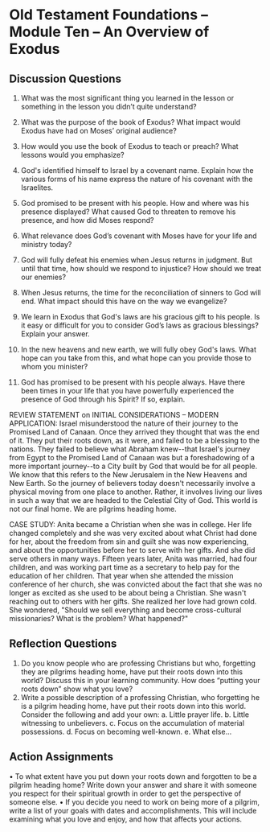 # Old Testament Foundations – Module Ten – An Overview of Exodus
## Discussion Questions 

1.	What was the most significant thing you learned in the lesson or something in the lesson you didn’t quite understand?


2.	What was the purpose of the book of Exodus? What impact would Exodus have had on Moses’ original audience?


3.	How would you use the book of Exodus to teach or preach? What lessons would you emphasize?


4.	God's identified himself to Israel by a covenant name. Explain how the various forms of his name express the nature of his covenant with the Israelites.


5.	God promised to be present with his people. How and where was his presence displayed? What caused God to threaten to remove his presence, and how did Moses respond?


6.	What relevance does God’s covenant with Moses have for your life and ministry today? 


7.	God will fully defeat his enemies when Jesus returns in judgment. But until that time, how should we respond to injustice? How should we treat our enemies?


8.	When Jesus returns, the time for the reconciliation of sinners to God will end. What impact should this have on the way we evangelize? 


9.	We learn in Exodus that God's laws are his gracious gift to his people. Is it easy or difficult for you to consider God’s laws as gracious blessings? Explain your answer.


10.	In the new heavens and new earth, we will fully obey God's laws. What hope can you take from this, and what hope can you provide those to whom you minister?


11.	God has promised to be present with his people always. Have there been times in your life that you have powerfully experienced the presence of God through his Spirit? If so, explain.

REVIEW STATEMENT on INITIAL CONSIDERATIONS – MODERN APPLICATION: Israel misunderstood the nature of their journey to the Promised Land of Canaan. Once they arrived they thought that was the end of it. They put their roots down, as it were, and failed to be a blessing to the nations. They failed to believe what Abraham knew--that Israel's journey from Egypt to the Promised Land of Canaan was but a foreshadowing of a more important journey--to a City built by God that would be for all people. We know that this refers to the New Jerusalem in the New Heavens and New Earth. So the journey of believers today doesn't necessarily involve a physical moving from one place to another. Rather, it involves living our lives in such a way that we are headed to the Celestial City of God. This world is not our final home. We are pilgrims heading home. 

CASE STUDY: Anita became a Christian when she was in college. Her life changed completely and she was very excited about what Christ had done for her, about the freedom from sin and guilt she was now experiencing, and about the opportunities before her to serve with her gifts. And she did serve others in many ways. Fifteen years later, Anita was married, had four children, and was working part time as a secretary to help pay for the education of her children. That year when she attended the mission conference of her church, she was convicted about the fact that she was no longer as excited as she used to be about being a Christian. She wasn't reaching out to others with her gifts. She realized her love had grown cold. She wondered, "Should we sell everything and become cross-cultural missionaries? What is the problem? What happened?"
## Reflection Questions 
1.	Do you know people who are professing Christians but who, forgetting they are pilgrims heading home, have put their roots down into this world? Discuss this in your learning community. How does “putting your roots down” show what you love? 
2.	Write a possible description of a professing Christian, who forgetting he is a pilgrim heading home, have put their roots down into this world. Consider the following and add your own: 
a.	Little prayer life. 
b.	Little witnessing to unbelievers.
c.	Focus on the accumulation of material possessions. 
d.	Focus on becoming well-known. 
e.	What else… 
## Action Assignments	
•	To what extent have you put down your roots down and forgotten to be a pilgrim heading home? Write down your answer and share it with someone you respect for their spiritual growth in order to get the perspective of someone else. 
•	If you decide you need to work on being more of a pilgrim, write a list of your goals with dates and accomplishments. This will include examining what you love and enjoy, and how that affects your actions. 
